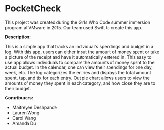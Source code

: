 # PocketCheck

This project was created during the Girls Who Code summer immersion program at VMware in 2015. Our team used Swift to create this app.

**Description:**

This is a simple app that tracks an individual's spendings and budget in a log. With this app, users can either input the amount of money spent or take a picture of the receipt and have it automatically entered in. This easy to use app allows individuals to compare the amounts of money spent to the actual budget. In the calendar, one can view their spendings for one day, week, etc. The log categorizes the entries and displays the total amount spent, tap, and tix for each entry. Out pie chart allows users to view the amounts of money they spent in each category, and how close they are to their budget. 

**Contributors:**
* Maitreyee Deshpande
* Lauren Wong
* Carol Wang
* Amanda Du



